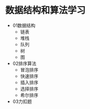 # 数据结构和算法学习
- 01数据结构
    - 链表
    - 堆栈
    - 队列
    - 树
    - 图
- 02排序算法
    - 冒泡排序
    - 快速排序
    - 插入排序
    - 选择排序
    - 希尔排序
- 03力扣题